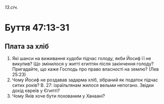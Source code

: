 
_13.січ._

# Буття 47:13-31

## Плата за хліб
1. Які шанси на виживання худоби підчас голоду, якби Йосиф її не викупив? Що змінилося у житті єгиптян після закінчення голоду? Пригадайте, що каже Господь про право власності на землю? (Лев 25:23)
2. Чому Йосиф не роздавав задарма хліб, зібраний як податок підчас ситих років? В. 27: ізраїльтянам жилося вельми непогано. Звідки дохід євреїв у Єгипті?
3. Чому Яків хоче бути похованим у Ханаані?
